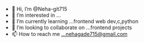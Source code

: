 - 👋 Hi, I’m @Neha-git715
- 👀 I’m interested in ...
- 🌱 I’m currently learning ...frontend web dev,c,python
- 💞️ I’m looking to collaborate on ...frontend projects
- 📫 How to reach me ...nehagade715@gmail.com

<!---
Neha-git715/Neha-git715 is a ✨ special ✨ repository because its `README.md` (this file) appears on your GitHub profile.
You can click the Preview link to take a look at your changes.
--->
